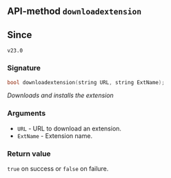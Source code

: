 ## API-method `downloadextension`

## Since 
`v23.0`

### Signature
``` c++
bool downloadextension(string URL, string ExtName);
```

_Downloads and installs the extension_

### Arguments
- `URL` - URL to download an extension.
- `ExtName` - Extension name.

### Return value
`true` on success or `false` on failure.
